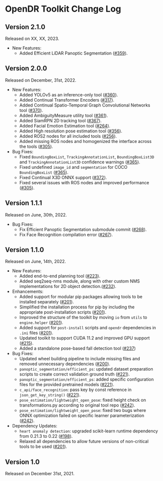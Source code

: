 # OpenDR Toolkit Change Log

## Version 2.1.0
Released on XX, XX, 2023.

  - New Features:
    - Added Efficient LiDAR Panoptic Segmentation ([#359](https://github.com/opendr-eu/opendr/pull/359)).

## Version 2.0.0
Released on December, 31st, 2022.

  - New Features:
    - Added YOLOv5 as an inference-only tool ([#360](https://github.com/opendr-eu/opendr/pull/360)).
    - Added Continual Transformer Encoders ([#317](https://github.com/opendr-eu/opendr/pull/317)).
    - Added Continual Spatio-Temporal Graph Convolutional Networks tool ([#370](https://github.com/opendr-eu/opendr/pull/370)).
    - Added AmbiguityMeasure utility tool ([#361](https://github.com/opendr-eu/opendr/pull/361)).
    - Added SiamRPN 2D tracking tool ([#367](https://github.com/opendr-eu/opendr/pull/367)).
    - Added Facial Emotion Estimation tool ([#264](https://github.com/opendr-eu/opendr/pull/264)).
    - Added High resolution pose estimation tool ([#356](https://github.com/opendr-eu/opendr/pull/356)).
    - Added ROS2 nodes for all included tools ([#256](https://github.com/opendr-eu/opendr/pull/256)).
    - Added missing ROS nodes and homogenized the interface across the tools ([#305](https://github.com/opendr-eu/opendr/issues/305)).
  - Bug Fixes:
    - Fixed `BoundingBoxList`, `TrackingAnnotationList`, `BoundingBoxList3D` and `TrackingAnnotationList3D` confidence warnings ([#365](https://github.com/opendr-eu/opendr/pull/365)).
    - Fixed undefined `image_id` and `segmentation` for COCO `BoundingBoxList` ([#365](https://github.com/opendr-eu/opendr/pull/365)).
    - Fixed Continual X3D ONNX support ([#372](https://github.com/opendr-eu/opendr/pull/372)).
    - Fixed several issues with ROS nodes and improved performance ([#305](https://github.com/opendr-eu/opendr/issues/305)).

## Version 1.1.1
Released on June, 30th, 2022.

  - Bug Fixes:
    - Fix Efficient Panoptic Segmentation submodule commit ([#268](https://github.com/opendr-eu/opendr/pull/268)).
    - Fix Face Recognition compilation error ([#267](https://github.com/opendr-eu/opendr/pull/267)).

## Version 1.1.0
Released on June, 14th, 2022.

  - New Features:
    - Added end-to-end planning tool ([#223](https://github.com/opendr-eu/opendr/pull/223)).
    - Added seq2seq-nms module, along with other custom NMS implementations for 2D object detection.([#232](https://github.com/opendr-eu/opendr/pull/232)).
  - Enhancements:
    - Added support for modular pip packages allowing tools to be installed separately ([#201](https://github.com/opendr-eu/opendr/pull/201)).
    - Simplified the installation process for pip by including the appropriate post-installation scripts ([#201](https://github.com/opendr-eu/opendr/pull/201)).
    - Improved the structure of the toolkit by moving `io` from `utils` to `engine.helper` ([#201](https://github.com/opendr-eu/opendr/pull/201)).
    - Added support for `post-install` scripts and `opendr` dependencies in `.ini` files  ([#201](https://github.com/opendr-eu/opendr/pull/201)).
    - Updated toolkit to support CUDA 11.2 and improved GPU support ([#215](https://github.com/opendr-eu/opendr/pull/215)).
    - Added a standalone pose-based fall detection tool ([#237](https://github.com/opendr-eu/opendr/pull/237))
  - Bug Fixes:
    - Updated wheel building pipeline to include missing files and removed unnecessary dependencies ([#200](https://github.com/opendr-eu/opendr/pull/200)).
    - `panoptic_segmentation/efficient_ps`: updated dataset preparation scripts to create correct validation ground truth ([#221](https://github.com/opendr-eu/opendr/pull/221)).
    - `panoptic_segmentation/efficient_ps`: added specific configuration files for the provided pretrained models ([#221](https://github.com/opendr-eu/opendr/pull/221)).
    - `c_api/face_recognition`: pass key by const reference in `json_get_key_string()` ([#221](https://github.com/opendr-eu/opendr/pull/221)).
    - `pose_estimation/lightweight_open_pose`: fixed height check on transformations.py according to original tool repo ([#242](https://github.com/opendr-eu/opendr/pull/242)).
    - `pose_estimation/lightweight_open_pose`: fixed two bugs where ONNX optimization failed on specific learner parameterization ([#242](https://github.com/opendr-eu/opendr/pull/242)).
  - Dependency Updates:
    - `heart anomaly detection`: upgraded scikit-learn runtime dependency from 0.21.3 to 0.22 ([#198](https://github.com/opendr-eu/opendr/pull/198)).
    - Relaxed all dependencies to allow future versions of non-critical tools to be used ([#201](https://github.com/opendr-eu/opendr/pull/201)).


## Version 1.0
Released on December 31st, 2021.
